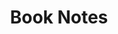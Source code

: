 ---
title: Book Notes
menu:
    sidebar:
        name: Book Notes
        identifier: book-notes
        parent: cognition-and-learning
---